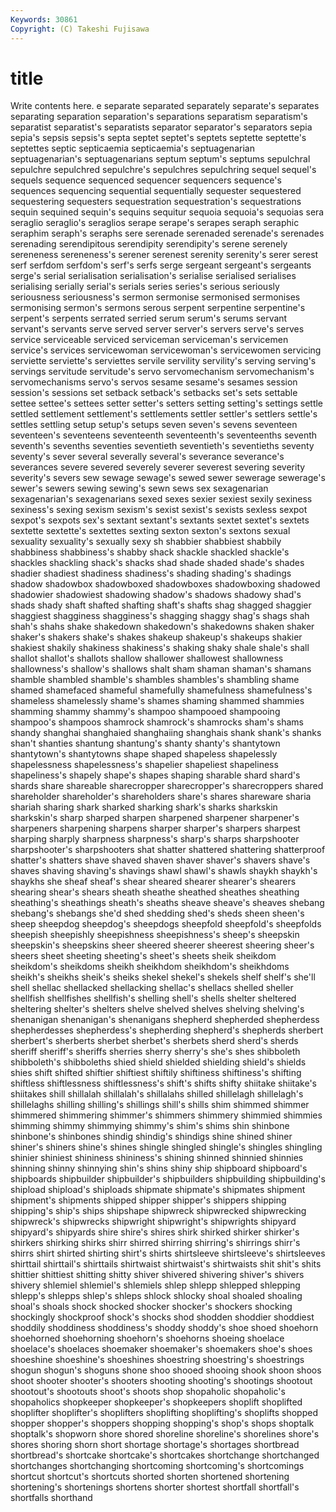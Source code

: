 ```yaml
---
Keywords: 30861 
Copyright: (C) Takeshi Fujisawa
---
```


# title

Write contents here.
e
separate separated separately separate's separates separating separation separation's separations separatism
separatism's separatist separatist's separatists separator separator's separators sepia sepia's sepsis
sepsis's septa septet septet's septets septette septette's septettes septic septicaemia
septicaemia's septuagenarian septuagenarian's septuagenarians septum septum's septums sepulchral sepulchre sepulchred
sepulchre's sepulchres sepulchring sequel sequel's sequels sequence sequenced sequencer sequencers
sequence's sequences sequencing sequential sequentially sequester sequestered sequestering sequesters sequestration
sequestration's sequestrations sequin sequined sequin's sequins sequitur sequoia sequoia's sequoias
sera seraglio seraglio's seraglios serape serape's serapes seraph seraphic seraphim
seraph's seraphs sere serenade serenaded serenade's serenades serenading serendipitous serendipity
serendipity's serene serenely sereneness sereneness's serener serenest serenity serenity's serer
serest serf serfdom serfdom's serf's serfs serge sergeant sergeant's sergeants
serge's serial serialisation serialisation's serialise serialised serialises serialising serially serial's
serials series series's serious seriously seriousness seriousness's sermon sermonise sermonised
sermonises sermonising sermon's sermons serous serpent serpentine serpentine's serpent's serpents
serrated serried serum serum's serums servant servant's servants serve served
server server's servers serve's serves service serviceable serviced serviceman serviceman's
servicemen service's services servicewoman servicewoman's servicewomen servicing serviette serviette's serviettes
servile servility servility's serving serving's servings servitude servitude's servo servomechanism
servomechanism's servomechanisms servo's servos sesame sesame's sesames session session's sessions
set setback setback's setbacks set's sets settable settee settee's settees
setter setter's setters setting setting's settings settle settled settlement settlement's
settlements settler settler's settlers settle's settles settling setup setup's setups
seven seven's sevens seventeen seventeen's seventeens seventeenth seventeenth's seventeenths seventh
seventh's sevenths seventies seventieth seventieth's seventieths seventy seventy's sever several
severally several's severance severance's severances severe severed severely severer severest
severing severity severity's severs sew sewage sewage's sewed sewer sewerage
sewerage's sewer's sewers sewing sewing's sewn sews sex sexagenarian sexagenarian's
sexagenarians sexed sexes sexier sexiest sexily sexiness sexiness's sexing sexism
sexism's sexist sexist's sexists sexless sexpot sexpot's sexpots sex's sextant
sextant's sextants sextet sextet's sextets sextette sextette's sextettes sexting sexton
sexton's sextons sexual sexuality sexuality's sexually sexy sh shabbier shabbiest
shabbily shabbiness shabbiness's shabby shack shackle shackled shackle's shackles shackling
shack's shacks shad shade shaded shade's shades shadier shadiest shadiness
shadiness's shading shading's shadings shadow shadowbox shadowboxed shadowboxes shadowboxing shadowed
shadowier shadowiest shadowing shadow's shadows shadowy shad's shads shady shaft
shafted shafting shaft's shafts shag shagged shaggier shaggiest shagginess shagginess's
shagging shaggy shag's shags shah shah's shahs shake shakedown shakedown's
shakedowns shaken shaker shaker's shakers shake's shakes shakeup shakeup's shakeups
shakier shakiest shakily shakiness shakiness's shaking shaky shale shale's shall
shallot shallot's shallots shallow shallower shallowest shallowness shallowness's shallow's shallows
shalt sham shaman shaman's shamans shamble shambled shamble's shambles shambles's
shambling shame shamed shamefaced shameful shamefully shamefulness shamefulness's shameless shamelessly
shame's shames shaming shammed shammies shamming shammy shammy's shampoo shampooed
shampooing shampoo's shampoos shamrock shamrock's shamrocks sham's shams shandy shanghai
shanghaied shanghaiing shanghais shank shank's shanks shan't shanties shantung shantung's
shanty shanty's shantytown shantytown's shantytowns shape shaped shapeless shapelessly shapelessness
shapelessness's shapelier shapeliest shapeliness shapeliness's shapely shape's shapes shaping sharable
shard shard's shards share shareable sharecropper sharecropper's sharecroppers shared shareholder
shareholder's shareholders share's shares shareware sharia shariah sharing shark sharked
sharking shark's sharks sharkskin sharkskin's sharp sharped sharpen sharpened sharpener
sharpener's sharpeners sharpening sharpens sharper sharper's sharpers sharpest sharping sharply
sharpness sharpness's sharp's sharps sharpshooter sharpshooter's sharpshooters shat shatter shattered
shattering shatterproof shatter's shatters shave shaved shaven shaver shaver's shavers
shave's shaves shaving shaving's shavings shawl shawl's shawls shaykh shaykh's
shaykhs she sheaf sheaf's shear sheared shearer shearer's shearers shearing
shear's shears sheath sheathe sheathed sheathes sheathing sheathing's sheathings sheath's
sheaths sheave sheave's sheaves shebang shebang's shebangs she'd shed shedding
shed's sheds sheen sheen's sheep sheepdog sheepdog's sheepdogs sheepfold sheepfold's
sheepfolds sheepish sheepishly sheepishness sheepishness's sheep's sheepskin sheepskin's sheepskins sheer
sheered sheerer sheerest sheering sheer's sheers sheet sheeting sheeting's sheet's
sheets sheik sheikdom sheikdom's sheikdoms sheikh sheikhdom sheikhdom's sheikhdoms sheikh's
sheikhs sheik's sheiks shekel shekel's shekels shelf shelf's she'll shell
shellac shellacked shellacking shellac's shellacs shelled sheller shellfish shellfishes shellfish's
shelling shell's shells shelter sheltered sheltering shelter's shelters shelve shelved
shelves shelving shelving's shenanigan shenanigan's shenanigans shepherd shepherded shepherdess shepherdesses
shepherdess's shepherding shepherd's shepherds sherbert sherbert's sherberts sherbet sherbet's sherbets
sherd sherd's sherds sheriff sheriff's sheriffs sherries sherry sherry's she's
shes shibboleth shibboleth's shibboleths shied shield shielded shielding shield's shields
shies shift shifted shiftier shiftiest shiftily shiftiness shiftiness's shifting shiftless
shiftlessness shiftlessness's shift's shifts shifty shiitake shiitake's shiitakes shill shillalah
shillalah's shillalahs shilled shillelagh shillelagh's shillelaghs shilling shilling's shillings shill's
shills shim shimmed shimmer shimmered shimmering shimmer's shimmers shimmery shimmied
shimmies shimming shimmy shimmying shimmy's shim's shims shin shinbone shinbone's
shinbones shindig shindig's shindigs shine shined shiner shiner's shiners shine's
shines shingle shingled shingle's shingles shingling shinier shiniest shininess shininess's
shining shinned shinnied shinnies shinning shinny shinnying shin's shins shiny
ship shipboard shipboard's shipboards shipbuilder shipbuilder's shipbuilders shipbuilding shipbuilding's shipload
shipload's shiploads shipmate shipmate's shipmates shipment shipment's shipments shipped shipper
shipper's shippers shipping shipping's ship's ships shipshape shipwreck shipwrecked shipwrecking
shipwreck's shipwrecks shipwright shipwright's shipwrights shipyard shipyard's shipyards shire shire's
shires shirk shirked shirker shirker's shirkers shirking shirks shirr shirred
shirring shirring's shirrings shirr's shirrs shirt shirted shirting shirt's shirts
shirtsleeve shirtsleeve's shirtsleeves shirttail shirttail's shirttails shirtwaist shirtwaist's shirtwaists shit
shit's shits shittier shittiest shitting shitty shiver shivered shivering shiver's
shivers shivery shlemiel shlemiel's shlemiels shlep shlepp shlepped shlepping shlepp's
shlepps shlep's shleps shlock shlocky shoal shoaled shoaling shoal's shoals
shock shocked shocker shocker's shockers shocking shockingly shockproof shock's shocks
shod shodden shoddier shoddiest shoddily shoddiness shoddiness's shoddy shoddy's shoe
shoed shoehorn shoehorned shoehorning shoehorn's shoehorns shoeing shoelace shoelace's shoelaces
shoemaker shoemaker's shoemakers shoe's shoes shoeshine shoeshine's shoeshines shoestring shoestring's
shoestrings shogun shogun's shoguns shone shoo shooed shooing shook shoon
shoos shoot shooter shooter's shooters shooting shooting's shootings shootout shootout's
shootouts shoot's shoots shop shopaholic shopaholic's shopaholics shopkeeper shopkeeper's shopkeepers
shoplift shoplifted shoplifter shoplifter's shoplifters shoplifting shoplifting's shoplifts shopped shopper
shopper's shoppers shopping shopping's shop's shops shoptalk shoptalk's shopworn shore
shored shoreline shoreline's shorelines shore's shores shoring shorn short shortage
shortage's shortages shortbread shortbread's shortcake shortcake's shortcakes shortchange shortchanged shortchanges
shortchanging shortcoming shortcoming's shortcomings shortcut shortcut's shortcuts shorted shorten shortened
shortening shortening's shortenings shortens shorter shortest shortfall shortfall's shortfalls shorthand
